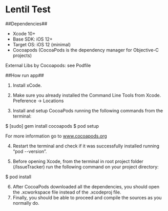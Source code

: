 # Lentil Test

##Dependencies##

- Xcode 10+
- Base SDK: iOS 12+
- Target OS: iOS 12 (minimal)
- Cocoapods (CocoaPods is the dependency manager for Objective-C projects)

External Libs by Cocoapods:
see Podfile

##How run app##


1. Install xCode. 

2. Make sure you already installed the Command Line Tools from Xcode. Preference -> Locations

3. Install and setup CocoaPods running the following commands from the terminal:

$ [sudo] gem install cocoapods 
$ pod setup  

For more information go to www.cocoapods.org

4. Restart the terminal and check if it was successfully installed running “pod --version”.

5. Before opening Xcode, from the terminal in root project folder (/IssueTracker) run the following command on your project directory:

$ pod install

6. After CocoaPods downloaded all the dependencies, you should open the .xcworkspace file instead of the .xcodeproj file. 
7. Finally, you should be able to proceed and compile the sources as you normally do.

